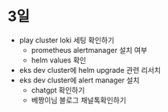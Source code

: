 # 3일

* play cluster loki 세팅 확인하기
  * prometheus alertmanager 설치 여부
  * helm values 확인
* eks dev cluster에 helm upgrade 관련 리서치
* eks dev cluster에 alert manager 설치
  * chatgpt 확인하기
  * 베짱이님 블로그 채널톡확인하기
